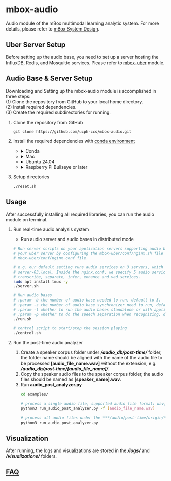 # mbox-audio
Audio module of the mBox multimodal learning analytic system. For more details, please refer to [mBox System Design](https://github.com/lizaibeim/mbox-uber/blob/main/docs/mbox_system.md).

## Uber Server Setup
Before setting up the audio base, you need to set up a server hosting the InfluxDB, Redis, and Mosquitto services.
Please refer to [mbox-uber](https://github.com/lizaibeim/mbox-uber/blob/main/README.md) module.

## Audio Base & Server Setup

Downloading and Setting up the mbox-audio module is accomplished in three steps:  
(1) Clone the repository from GitHub to your local home directory.  
(2) Install required dependencies.  
(3) Create the required subdirectories for running.

1. Clone the repository from GitHub
    ```
    git clone https://github.com/ucph-ccs/mbox-audio.git
    ```

2. Install the required dependencies with [conda environment](https://docs.anaconda.com/free/miniconda/index.html)
   - <details>
     <summary> Conda </summary>
     
       ```sh
       # For Raspberry Pi
       wget "https://github.com/conda-forge/miniforge/releases/latest/download/Miniforge3-$(uname)-$(uname -m).sh"
       bash Miniforge3-$(uname)-$(uname -m).sh
       
       # For Mac and Linux
       wget "https://repo.anaconda.com/miniconda/Miniconda3-latest-$(uname)-$(uname -m).sh"
       bash Miniconda3-latest-$(uname)-$(uname -m).sh
       ```
     </details>

   - <details>
     <summary> Mac </summary>
     
        ```sh
        # Install ffmpeg, portaudio-19.7.0, mecab-0.996(required for sacrebleu for NLP collection), llvm-16.0.6
        brew install ffmpeg
        brew install portaudio
        brew install mecab
        brew install llvm
        
        # Export llvm to your PATH, run:
        echo 'export PATH="/opt/homebrew/opt/llvm/bin:$PATH"' >> ~/.zshrc
        echo 'export LDFLAGS="-L/opt/homebrew/opt/llvm/lib"' >> ~/.zshrc
        echo 'export CPPFLAGS="-I/opt/homebrew/opt/llvm/include"' >> ~/.zshrc
        source ~/.zshrc

        cd mbox-audio
     
        # For audio base
        conda create -c conda-forge -n audio-base python==3.10.12 -y
        conda activate audio-base   
        pip install -r requirements.txt

        # For audio server & local base
        conda create -c conda-forge -n audio-server python==3.10.12 -y
        conda activate audio-server
        pip install -r requirements_server.txt
        ```
     </details>
   
   - <details>
     <summary> Ubuntu 24.04 </summary>
    
        ```sh
        sudo apt update && sudo apt upgrade
        sudo apt install build-essential
        sudo apt install git
        sudo apt install ffmpeg
        sudo apt install python3-pyaudio
        sudo apt update && sudo apt install -y libsndfile1

        # Install portaudio
        sudo apt install libasound-dev
        # Download the portaudio archive from: http://files.portaudio.com/download.html
        wget https://files.portaudio.com/archives/pa_stable_v190700_20210406.tgz
        # Unzip the archive
        tar -zxvf pa_stable_v190700_20210406.tgz
        # Enter the directory and compile
        cd portaudio
        ./configure && make
        sudo make install
  
        cd ../mbox-audio
     
        # For audio base
        conda create -c conda-forge -n audio-base python==3.10.12 -y
        conda activate audio-base   
        pip install -r rquirements.txt

        # For audio server & local base
        conda create -c conda-forge -n audio-server python==3.10.12 -y
        conda activate audio-server
        pip install -r requirements_server.txt
        ```
     </details>
   
   - <details>
     <summary> Raspberry Pi Bullseye or later </summary>
    
        ```sh
        # Install pyaudio
        sudo apt-get install portaudio19-dev 
        
        cd mbox-audio
     
        # For audio base
        conda create -c conda-forge -n audio-base python==3.10.12 -y
        conda activate audio-base
        pip install -r requirements.txt

        # For audio server & local base
        conda create -c conda-forge -n audio-server python==3.10.12 -y
        conda activate audio-server
        pip install -r requirements_server.txt
        ```
     </details>

3. Setup directories
    ```sh
    ./reset.sh
    ```

## Usage

After successfully installing all required libraries, you can run the audio module on terminal.

1. Run real-time audio analysis system
    + Run audio server and audio bases in distributed mode
    ```sh
    # Run server scripts on your application servers supporting audio bases, specify your audio server cluster on 
    # your uber server by configuring the mbox-uber/conf/nginx.sh file and specify your extra audio upstream services in 
    # mbox-uber/conf/nginx.conf file.
   
    # e.g. our default setting runs audio services on 3 servers, which are server-01.local, server-02.local and 
    # server-03.local. Inside the nginx.conf, we specify 5 audio services related to those three server, which are
    # transcribe, separate, infer, enhance and vad services.
    sudo apt install tmux -y
    ./server.sh
    
    # Run audio bases 
    # :param -b the number of audio base needed to run, default to 3. 
    # :param -s the number of audio base synchronizer need to run, default to 1.
    # :param -l whether to run the audio bases standalone or with application servers, default to false. 
    # :param -p whether to do the speech separation when recognizing, default to false. 
    ./run.sh
    
    # control script to start/stop the session playing
    ./control.sh
    ```

2. Run the post-time audio analyzer
   1. Create a speaker corpus folder under ***/audio_db/post-time/*** folder, the folder name should be aligned with the
      name of the audio file to be processed **[audio_file_name.wav]** without the extension, 
      e.g. ***/audio_db/post-time/[audio_file_name]/***.
   2. Copy the speaker audio files to the speaker corpus folder, the audio files should be named as **[speaker_name].wav**.
   3. Run **audio_post_analyzer.py**
      ```sh
      cd examples/
         
      # process a single audio file, supported audio file format: wav, m4a, mp3
      python3 run_audio_post_analyzer.py -f [audio_file_name.wav]
         
      # process all audio files under the ***/audio/post-time/origin/*** folder
      python3 run_audio_post_analyzer.py
      ```

## Visualization

After running, the logs and visualizations are stored in the ***/logs/*** and ***/visualizations/*** folders.

## [FAQ](https://github.com/lizaibeim/mbox-uber/blob/main/docs/FAQ.md)
